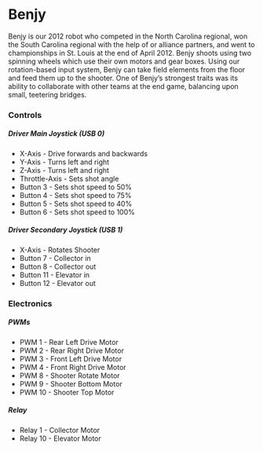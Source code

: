 # Benjy
Benjy is our 2012 robot who  competed in the North Carolina regional, won the South Carolina regional with the help of or alliance partners, and went to championships in St. Louis at the end of April 2012.
Benjy shoots using two spinning wheels which use their own motors and gear boxes. Using our rotation-based input system, Benjy can take field elements from the floor and feed them up to the shooter.
One of Benjy’s strongest traits was its ability to collaborate with other teams at the end game, balancing upon small, teetering bridges.

### Controls
##### Driver Main Joystick (USB 0)
- X-Axis - Drive forwards and backwards
- Y-Axis - Turns left and right
- Z-Axis - Turns left and right
- Throttle-Axis - Sets shot angle
- Button 3 - Sets shot speed to 50%
- Button 4 - Sets shot speed to 75%
- Button 5 - Sets shot speed to 40%
- Button 6 - Sets shot speed to 100%

##### Driver Secondary Joystick (USB 1)
- X-Axis - Rotates Shooter
- Button 7 - Collector in
- Button 8 - Collector out 
- Button 11 - Elevator in
- Button 12 - Elevator out

### Electronics
##### PWMs
- PWM 1 - Rear Left Drive Motor
- PWM 2 - Rear Right Drive Motor
- PWM 3 - Front Left Drive Motor
- PWM 4 - Front Right Drive Motor
- PWM 8 - Shooter Rotate Motor
- PWM 9 - Shooter Bottom Motor
- PWM 10 - Shooter Top Motor
##### Relay
- Relay 1 - Collector Motor
- Relay 10 - Elevator Motor
